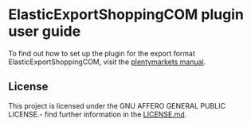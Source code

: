 # ElasticExportShoppingCOM plugin user guide

<div class="alert alert-info" role="alert">
  To find out how to set up the plugin for the export format ElasticExportShoppingCOM, visit the <a href="hhttps://knowledge.plentymarkets.com/en/markets/price-search-engines/shopping-com" target="_blank">plentymarkets manual</a>.
</div>

## License

This project is licensed under the GNU AFFERO GENERAL PUBLIC LICENSE.- find further information in the [LICENSE.md](https://github.com/plentymarkets/plugin-elastic-export-shopping-com/blob/master/LICENSE.md).
